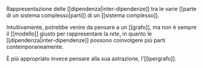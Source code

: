 Rappresentazione delle [[dipendenza|inter-dipendenze]] tra le varie [[parte di un sistema complesso|parti]] di un [[sistema complesso]].

Intuitivamente, potrebbe venire da pensare a un [[grafo]], ma non è sempre il [[modello]] giusto per rappresentare la *rete*, in quanto le [[dipendenza|inter-dipendenze]] possono coinvolgere più parti contemporaneamente.

È più appropriato invece pensare alla sua astrazione, l'[[ipergrafo]].